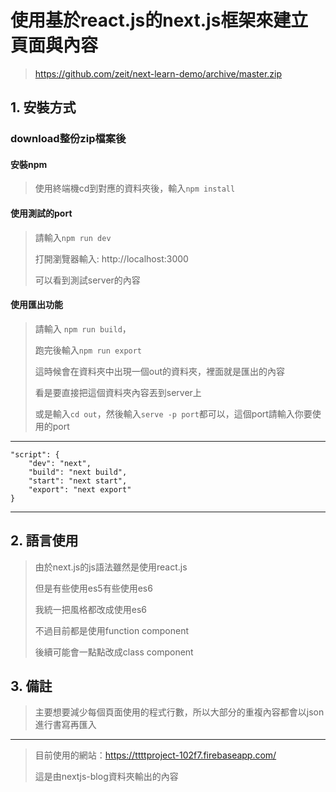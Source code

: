 # 使用基於react.js的next.js框架來建立頁面與內容
>https://github.com/zeit/next-learn-demo/archive/master.zip

## 1. 安裝方式
### download整份zip檔案後

####  安裝npm
>使用終端機cd到對應的資料夾後，輸入```npm install```

#### 使用測試的port

>請輸入```npm run dev```
>
>打開瀏覽器輸入: http://localhost:3000
>
>可以看到測試server的內容

#### 使用匯出功能

>請輸入 ```npm run build```，
>
>跑完後輸入```npm run export```
>
>這時候會在資料夾中出現一個out的資料夾，裡面就是匯出的內容
>
>看是要直接把這個資料夾內容丟到server上
>
>或是輸入```cd out```，然後輸入```serve -p port```都可以，這個port請輸入你要使用的port

---
```
"script": {
	"dev": "next",
	"build": "next build",
	"start": "next start",
	"export": "next export"
}
```
---
## 2. 語言使用
>由於next.js的js語法雖然是使用react.js
>
>但是有些使用es5有些使用es6
>
>我統一把風格都改成使用es6
>
>不過目前都是使用function component
>
>後續可能會一點點改成class component

## 3. 備註
>主要想要減少每個頁面使用的程式行數，所以大部分的重複內容都會以json進行書寫再匯入

---
>目前使用的網站：https://ttttproject-102f7.firebaseapp.com/
>
>這是由nextjs-blog資料夾輸出的內容
